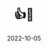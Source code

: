 ---
weight: 6
images:
- /images/folder/2022-10-05_08-51-54_UTC_1.jpg
- /images/folder/2022-10-05_08-51-54_UTC_2.jpg
- /images/folder/2022-10-05_08-51-54_UTC_3.jpg
title: 👍🖤
date: 2022-10-05
hideTitle: true
hideExif: true
tags:
- archive # all posts
- tattoo
- gallery
---